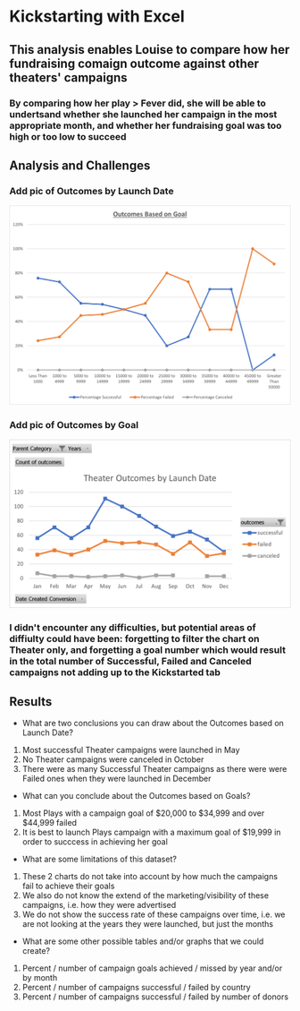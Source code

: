 # Kickstarting with Excel

## This analysis enables Louise to compare how her fundraising comaign outcome against other theaters' campaigns

### By comparing how her play > Fever did, she will be able to undertsand whether she launched her campaign in the most appropriate month, and whether her fundraising goal was too high or too low to succeed 

## Analysis and Challenges

### Add pic of Outcomes by Launch Date
![Outcomes](Resources/Outcomes_vs_Goals.png)

### Add pic of Outcomes by Goal
![Goals](Resources/Theater_Outcomes_vs_Launch.png)

### I didn't encounter any difficulties, but potential areas of diffiulty could have been: forgetting to filter the chart on Theater only, and forgetting a goal number which would result in the total number of Successful, Failed and Canceled campaigns not adding up to the Kickstarted tab

## Results

- What are two conclusions you can draw about the Outcomes based on Launch Date?
1. Most successful Theater campaigns were launched in May
2. No Theater campaigns were canceled in October
3. There were as many Successful Theater campaigns as there were were Failed ones when they were launched in December

- What can you conclude about the Outcomes based on Goals?
1. Most Plays with a campaign goal of $20,000 to $34,999 and over $44,999 failed
2. It is best to launch Plays campaign with a maximum goal of $19,999 in order to succcess in achieving her goal

- What are some limitations of this dataset?
1. These 2 charts do not take into account by how much the campaigns fail to achieve their goals
2. We also do not know the extend of the marketing/visibility of these campaigns, i.e. how they were advertised
3. We do not show the success rate of these campaigns over time, i.e. we are not looking at the years they were launched, but just the months

- What are some other possible tables and/or graphs that we could create?
1. Percent / number of campaign goals achieved / missed by year and/or by month
2. Percent / number of campaigns successful / failed by country
3. Percent / number of campaigns successful / failed by number of donors


